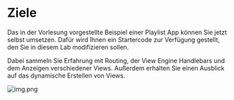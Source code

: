 # Ziele

Das in der Vorlesung vorgestellte Beispiel einer Playlist App können Sie jetzt selbst umsetzen.
Dafür wird Ihnen ein Startercode zur Verfügung gestellt, den Sie in diesem Lab modifizieren sollen.

Dabei sammeln Sie Erfahrung mit Routing, der View Engine Handlebars und dem Anzeigen verschiedener Views. Außerdem erhalten Sie einen Ausblick auf das dynamische Erstellen von Views.

 ![img.png](img/done.png)
